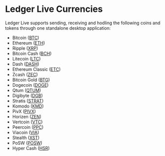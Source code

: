 
# Ledger Live Currencies

Ledger Live supports sending, receiving and hodling the following coins and tokens through one standalone desktop application:

-   Bitcoin ([BTC](https://bitcoin.org/))
-   Ethereum ([ETH](https://www.ethereum.org/))
-   Ripple ([XRP](https://ripple.com/))
-   Bitcoin Cash ([BCH](https://www.bitcoincash.org/))
-   Litecoin ([LTC](https://litecoin.org/))
-   Dash ([DASH](https://www.dash.org/))
-   Ethereum Classic ([ETC](https://ethereumclassic.org/))
-   Zcash ([ZEC](https://z.cash/))
-   Bitcoin Gold ([BTG](https://bitcoingold.org/))
-   Dogecoin ([DOGE](https://dogecoin.com/))
-   Qtum ([QTUM](https://qtum.org/))
-   Digibyte ([DGB](https://digibyte.io/))
-   Stratis ([STRAT](https://stratisplatform.com/))
-   Komodo ([KMD](https://komodoplatform.com/))
-   PivX ([PIVX](https://pivx.org/))
-   Horizen ([ZEN](https://horizen.global/))
-   Vertcoin ([VTC](https://vertcoin.org/))
-   Peercoin ([PPC](https://peercoin.net/))
-   Viacoin ([VIA](https://viacoin.org/))
-   Stealth ([XST](https://stealth.org/))
-   PoSW ([POSW](https://posw.io/))
-   Hyper Cash ([HSR](https://h.cash/))